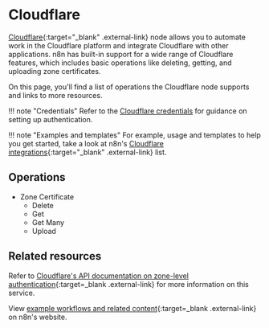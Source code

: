 # Cloudflare

[Cloudflare](https://www.cloudflare.com/){:target="_blank" .external-link} node allows you to automate work in the Cloudflare platform and integrate Cloudflare with other applications. n8n has built-in support for a wide range of Cloudflare features, which includes basic operations like deleting, getting, and uploading zone certificates.

On this page, you'll find a list of operations the Cloudflare node supports and links to more resources.

!!! note "Credentials"
    Refer to the [Cloudflare  credentials](https://docs.n8n.io/integrations/builtin/credentials/cloudflare/) for guidance on setting up authentication. 

!!! note "Examples and templates"
    For example, usage and templates to help you get started, take a look at n8n's [Cloudflare integrations](https://n8n.io/integrations/cloudflare/){:target="_blank" .external-link} list.


## Operations

* Zone Certificate
	* Delete
	* Get
	* Get Many
	* Upload

## Related resources

Refer to [Cloudflare's API documentation on zone-level authentication](https://api.cloudflare.com/#zone-level-authenticated-origin-pulls-properties){:target=_blank .external-link} for more information on this service.

View [example workflows and related content](https://n8n.io/integrations/cloudflare/){:target=_blank .external-link} on n8n's website.
